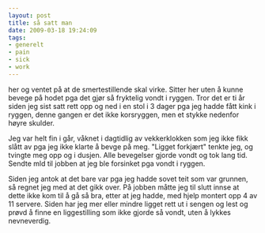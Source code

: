 ```yaml
---
layout: post
title: så satt man
date: 2009-03-18 19:24:09
tags: 
- generelt
- pain
- sick
- work
---
```

her og ventet på at de smertestillende skal virke. Sitter her uten å kunne bevege på hodet pga det gjør så fryktelig vondt i ryggen. Tror det er ti år siden jeg sist satt rett opp og ned i en stol i 3 dager pga jeg hadde fått kink i ryggen, denne gangen er det ikke korsryggen, men et stykke nedenfor høyre skulder.

Jeg var helt fin i går, våknet i dagtidlig av vekkerklokken som jeg ikke fikk slått av pga jeg ikke klarte å bevge på meg. "Ligget forkjært" tenkte jeg, og tvingte meg opp og i dusjen. Alle bevegelser gjorde vondt og tok lang tid. Sendte mld til jobben at jeg ble forsinket pga vondt i ryggen.

Siden jeg antok at det bare var pga jeg hadde sovet teit som var grunnen, så regnet jeg med at det gikk over. På jobben måtte jeg til slutt innse at dette ikke kom til å gå så bra, etter at jeg hadde, med hjelp montert opp 4 av 11 servere. Siden har jeg mer eller mindre ligget rett ut i sengen og lest og prøvd å finne en liggestilling som ikke gjorde så vondt, uten å lykkes nevneverdig.

<div align="center"><object width="425" height="344"><param name="movie" value="http://www.youtube.com/v/7VibHOZOOfk&hl=en&fs=1"></param><param name="allowFullScreen" value="true"></param><param name="allowscriptaccess" value="always"></param><embed src="http://www.youtube.com/v/7VibHOZOOfk&hl=en&fs=1" type="application/x-shockwave-flash" allowscriptaccess="always" allowfullscreen="true" width="425" height="344"></embed></object></div>